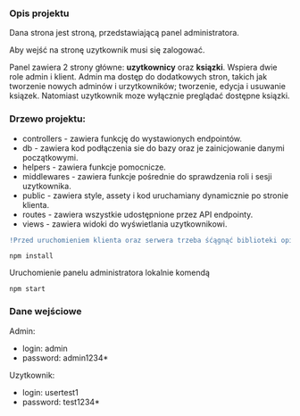 ### Opis projektu

Dana strona jest stroną, przedstawiającą panel administratora.

Aby wejść na stronę uzytkownik musi się zalogować.

Panel zawiera 2 strony główne: **uzytkownicy** oraz **ksiązki**.
Wspiera dwie role admin i klient. Admin ma dostęp do dodatkowych stron,
takich jak tworzenie nowych adminów i urzytkowników; tworzenie, edycja i usuwanie ksiązek.
Natomiast uzytkownik moze wyłącznie preglądać dostępne ksiązki.

### Drzewo projektu:
 - controllers - zawiera funkcję do wystawionych endpointów.
 - db - zawiera kod podłączenia sie do bazy oraz je zainicjowanie danymi początkowymi.
 - helpers - zawiera funkcje pomocnicze.
 - middlewares - zawiera funkcje pośrednie do sprawdzenia roli i sesji uzytkownika.
 - public - zawiera style, assety i kod uruchamiany dynamicznie po stronie klienta.
 - routes - zawiera wszystkie udostępnione przez API endpointy.
 - views - zawiera widoki do wyświetlania uzytkownikowi.

```diff
!Przed uruchomieniem klienta oraz serwera trzeba śćągnąć biblioteki opisane w pliku "package.json" polecenim
```

```
npm install
```

Uruchomienie panelu administratora lokalnie komendą
```
npm start
```

### Dane wejściowe
Admin:
 - login: admin
 - password: admin1234*

Uzytkownik:
 - login: usertest1
 - password: test1234*

